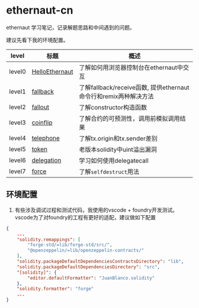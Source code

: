 # ethernaut-cn
ethernaut 学习笔记，记录解题思路和中间遇到的问题。

建议先看下我的环境配置。

| level |标题| 概述 |
| --- |---|--- |
|level0|[HelloEthernaut](src/leve0_HW/README.md)|了解如何用浏览器控制台在ethernaut中交互|
|level1|[fallback](src/level1_fallback/README.md)|了解fallback/receive函数, 提供ethernaut命令行和remix两种解决方法|
|level2|[fallout](src/level2_fallout/README.md)|了解constructor构造函数|
|level3|[coinflip](src/level3_coinflip/README.md)|了解合约的可预测性，调用前模拟调用结果|
|level4|[telephone](src/level4_telephone/README.md)|了解tx.origin和tx.sender差别|
|level5|[token](src/level5_token/README.md)|老版本solidity中uint溢出漏洞|
|level6|[delegation](src/level6_delegation/README.md)|学习如何使用delegatecall|
|level7|[force](src/level7_force/README.md)|了解`selfdestruct`用法|


## 环境配置
1. 有些涉及调试过程和测试代码，我使用的vscode + foundry开发测试。vscode为了对foundry的工程有更好的适配，建议做如下配置

```json
{
    ...
    "solidity.remappings": [
        "forge-std/=lib/forge-std/src/",
        "@openzeppelin/=lib/openzeppelin-contracts/"
    ],
    "solidity.packageDefaultDependenciesContractsDirectory": "lib",
    "solidity.packageDefaultDependenciesDirectory": "src",
    "[solidity]": {
        "editor.defaultFormatter": "JuanBlanco.solidity"
    },
    "solidity.formatter": "forge"
    ...
}
```
